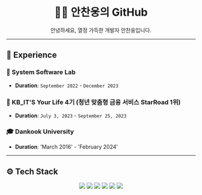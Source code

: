 <h1 align="center">👨‍💻 안찬웅의 GitHub</h1>
<p align="center">안녕하세요, 열정 가득한 개발자 안찬웅입니다.</p>

---

## 📜 Experience

### 🚀 System Software Lab
- **Duration**: `September 2022` - `December 2023`

### 🌟 KB_IT'S Your Life 4기 (청년 맞춤형 금융 서비스 StarRoad 1위) 
- **Duration**: `July 3, 2023` - `September 25, 2023`
 
### 🎓 Dankook University
- **Duration**: 'March 2016' - 'February 2024'
---

## ⚙️ Tech Stack
<p align="center">
  <img src="https://img.shields.io/badge/Python-3776AB?style=for-the-badge&logo=python&logoColor=white"/>
  <img src="https://img.shields.io/badge/Java-ED8B00?style=for-the-badge&logo=java&logoColor=white"/>
  <img src="https://img.shields.io/badge/SpringBoot-6DB33F?style=for-the-badge&logo=spring-boot&logoColor=white"/>
  <img src="https://img.shields.io/badge/Oracle-F80000?style=for-the-badge&logo=oracle&logoColor=white"/>
  <img src="https://img.shields.io/badge/SWAGGER-85EA2D?style=for-the-badge&logo=swagger&logoColor=white"/>
  <img src="https://img.shields.io/badge/JIRA-0052CC?style=for-the-badge&logo=jira-software&logoColor=white"/>
</p> 
